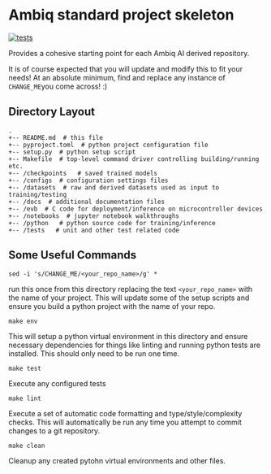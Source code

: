# Ambiq standard project skeleton

[![tests](https://github.com/AmbiqAI/CHANGE_ME/actions/workflows/tests.yml/badge.svg)](https://github.com/AmbiqAI/CHANGE_ME/actions/workflows/tests.yml)

Provides a cohesive starting point for each Ambiq AI derived repository.

It is of course expected that you will update and modify this to fit your
needs!  At an absolute minimum, find and replace any instance of `CHANGE_ME`you
come across! :)


## Directory Layout

```
.
+-- README.md  # this file
+-- pyproject.toml  # python project configuration file
+-- setup.py  # python setup script
+-- Makefile  # top-level command driver controlling building/running etc.
+-- /checkpoints   # saved trained models
+-- /configs  # configuration settings files
+-- /datasets  # raw and derived datasets used as input to training/testing
+-- /docs  # additional documentation files
+-- /evb  # C code for deployment/inference on microcontroller devices
+-- /notebooks  # jupyter notebook walkthroughs
+-- /python   # python source code for training/inference
+-- /tests   # unit and other test related code
```

## Some Useful Commands
```
sed -i 's/CHANGE_ME/<your_repo_name>/g' *
```
run this once from this directory replacing the text `<your_repo_name>` with
the name of your project.
This will update some of the setup scripts and ensure you build a python
project with the name of your repo.

```
make env
```
This will setup a python virtual environment in this directory and ensure
necessary dependencies for things like linting and running python tests
are installed.  This should only need to be run one time.

```
make test
```
Execute any configured tests

```
make lint
```
Execute a set of automatic code formatting and type/style/complexity checks.
This will automatically be run any time you attempt to commit changes to a
git repository.

```
make clean
```
Cleanup any created pytohn virtual environments and other files.
